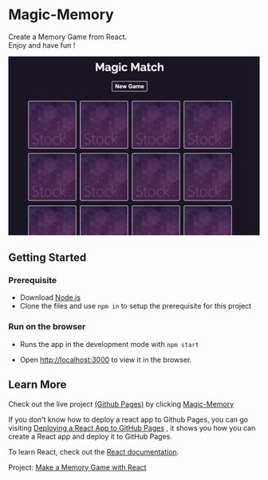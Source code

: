 # Magic-Memory

Create a Memory Game from React.  
Enjoy and have fun !

![Magic Memory Overview](./public/img/overview.png)

## Getting Started

### Prerequisite

- Download [Node.js](https://nodejs.org/zh-tw/download/)
- Clone the files and use `npm in` to setup the prerequisite for this project

### Run on the browser

- Runs the app in the development mode with `npm start`

- Open [http://localhost:3000](http://localhost:3000) to view it in the browser.

## Learn More

Check out the live project [(Github Pages)](https://pages.github.com) by clicking [Magic-Memory](https://michael861227.github.io/Magic-Memory/)

If you don't know how to deploy a react app to Github Pages, you can go visiting [Deploying a React App to GitHub Pages](https://github.com/gitname/react-gh-pages) , it shows you how you can create a React app and deploy it to GitHub Pages.

To learn React, check out the [React documentation](https://reactjs.org/).

Project: [Make a Memory Game with React](https://www.youtube.com/watch?v=ZCKohZwGZMw&list=PL4cUxeGkcC9iQ7g2eoNXHCJBBBz40S_Lm)
